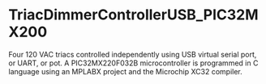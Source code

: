 # TriacDimmerControllerUSB_PIC32MX200
Four 120 VAC triacs controlled independently using USB virtual serial port, or UART, or pot.  A PIC32MX220F032B microcontroller is programmed in C language using an MPLABX project and the Microchip XC32 compiler.
